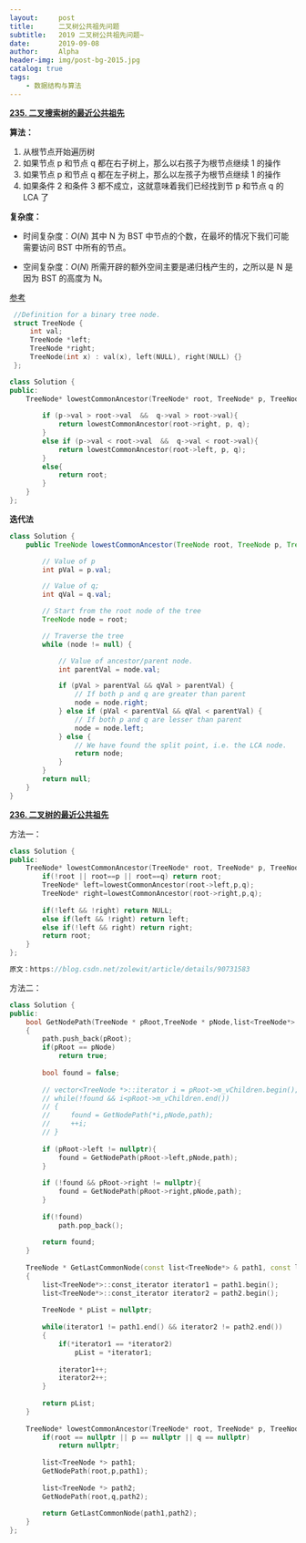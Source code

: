 ```yaml
---
layout:     post
title:      二叉树公共祖先问题
subtitle:   2019 二叉树公共祖先问题~ 
date:       2019-09-08
author:     Alpha
header-img: img/post-bg-2015.jpg
catalog: true
tags:
    - 数据结构与算法
---
```




**[235. 二叉搜索树的最近公共祖先](https://leetcode-cn.com/problems/lowest-common-ancestor-of-a-binary-search-tree/submissions/)**

**算法：**

1. 从根节点开始遍历树
2. 如果节点 p 和节点 q 都在右子树上，那么以右孩子为根节点继续 1 的操作
3. 如果节点 p 和节点 q 都在左子树上，那么以左孩子为根节点继续 1 的操作
4. 如果条件 2 和条件 3 都不成立，这就意味着我们已经找到节 p 和节点 q 的 LCA 了

**复杂度：**

- 时间复杂度：$O(N)$
  其中 N 为 BST 中节点的个数，在最坏的情况下我们可能需要访问 BST 中所有的节点。

- 空间复杂度：$O(N)$
  所需开辟的额外空间主要是递归栈产生的，之所以是 N 是因为 BST 的高度为 N。

[参考](https://leetcode-cn.com/problems/lowest-common-ancestor-of-a-binary-search-tree/solution/er-cha-sou-suo-shu-de-zui-jin-gong-gong-zu-xian--2/)

```C++
 //Definition for a binary tree node.
 struct TreeNode {
     int val;
     TreeNode *left;
     TreeNode *right;
     TreeNode(int x) : val(x), left(NULL), right(NULL) {}
 };
```

```C++
class Solution {
public:
	TreeNode* lowestCommonAncestor(TreeNode* root, TreeNode* p, TreeNode* q) {
		
		if (p->val > root->val  &&  q->val > root->val){
			return lowestCommonAncestor(root->right, p, q);
		}
		else if (p->val < root->val  &&  q->val < root->val){
			return lowestCommonAncestor(root->left, p, q);
		}
		else{
			return root;
		}
	}
};
```



**迭代法**

```Java
class Solution {
    public TreeNode lowestCommonAncestor(TreeNode root, TreeNode p, TreeNode q) {

        // Value of p
        int pVal = p.val;

        // Value of q;
        int qVal = q.val;

        // Start from the root node of the tree
        TreeNode node = root;

        // Traverse the tree
        while (node != null) {

            // Value of ancestor/parent node.
            int parentVal = node.val;

            if (pVal > parentVal && qVal > parentVal) {
                // If both p and q are greater than parent
                node = node.right;
            } else if (pVal < parentVal && qVal < parentVal) {
                // If both p and q are lesser than parent
                node = node.left;
            } else {
                // We have found the split point, i.e. the LCA node.
                return node;
            }
        }
        return null;
    }
}
```



**[236. 二叉树的最近公共祖先](https://leetcode-cn.com/problems/lowest-common-ancestor-of-a-binary-tree/)**

方法一：

```C++
class Solution {
public:
    TreeNode* lowestCommonAncestor(TreeNode* root, TreeNode* p, TreeNode* q) {
        if(!root || root==p || root==q) return root;
        TreeNode* left=lowestCommonAncestor(root->left,p,q);
        TreeNode* right=lowestCommonAncestor(root->right,p,q);
        
        if(!left && !right) return NULL;
        else if(left && !right) return left;
        else if(!left && right) return right;
        return root;
    }
};

原文：https://blog.csdn.net/zolewit/article/details/90731583 
```

方法二：

```C++
class Solution {
public:
    bool GetNodePath(TreeNode * pRoot,TreeNode * pNode,list<TreeNode*> & path)
    {
        path.push_back(pRoot);
        if(pRoot == pNode)
            return true;
        
        bool found = false;
        
        // vector<TreeNode *>::iterator i = pRoot->m_vChildren.begin();     //未定义
        // while(!found && i<pRoot->m_vChildren.end())
        // {
        //     found = GetNodePath(*i,pNode,path);
        //     ++i;
        // }
        
        if (pRoot->left != nullptr){
            found = GetNodePath(pRoot->left,pNode,path);
	    }
        
        if (!found && pRoot->right != nullptr){
            found = GetNodePath(pRoot->right,pNode,path);
	    }
        
        if(!found)
            path.pop_back();
        
        return found;
    }
    
    TreeNode * GetLastCommonNode(const list<TreeNode*> & path1, const list<TreeNode*> & path2)
    {
        list<TreeNode*>::const_iterator iterator1 = path1.begin();
        list<TreeNode*>::const_iterator iterator2 = path2.begin();
        
        TreeNode * pList = nullptr;
        
        while(iterator1 != path1.end() && iterator2 != path2.end())
        {
            if(*iterator1 == *iterator2)
                pList = *iterator1;
            
            iterator1++;
            iterator2++;
        }
        
        return pList;
    }
    
    TreeNode* lowestCommonAncestor(TreeNode* root, TreeNode* p, TreeNode* q) {
        if(root == nullptr || p == nullptr || q == nullptr)
            return nullptr;
        
        list<TreeNode *> path1;
        GetNodePath(root,p,path1);
        
        list<TreeNode *> path2;
        GetNodePath(root,q,path2);
        
        return GetLastCommonNode(path1,path2);
    }
};
```



